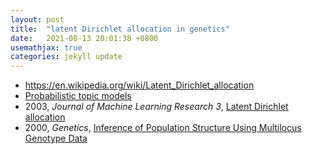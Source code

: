 ```yaml
---
layout: post
title:  "latent Dirichlet allocation in genetics"
date:   2021-08-13 20:01:38 +0800
usemathjax: true
categories: jekyll update
---
```


- <https://en.wikipedia.org/wiki/Latent_Dirichlet_allocation>
- [Probabilistic topic models](http://www.cs.columbia.edu/~blei/papers/Blei2012.pdf)
- 2003, *Journal of Machine Learning Research 3*, [Latent Dirichlet allocation](https://www.jmlr.org/papers/volume3/blei03a/blei03a.pdf)
- 2000, *Genetics*, [Inference of Population Structure Using Multilocus Genotype Data](https://www.ncbi.nlm.nih.gov/pmc/articles/PMC1461096/pdf/10835412.pdf)